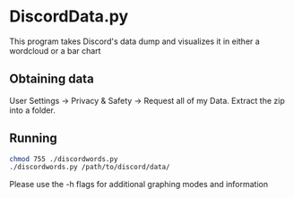 # DiscordData.py
This program takes Discord's data dump and visualizes it in either a wordcloud or a bar chart

## Obtaining data
User Settings -> Privacy & Safety -> Request all of my Data.
Extract the zip into a folder.

## Running
```bash
chmod 755 ./discordwords.py
./discordwords.py /path/to/discord/data/
```
Please use the -h flags for additional graphing modes and information
